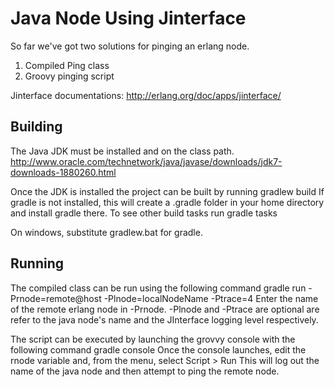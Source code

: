 Java Node Using Jinterface
==========================

So far we've got two solutions for pinging an erlang node.

1. Compiled Ping class
2. Groovy pinging script

Jinterface documentations: http://erlang.org/doc/apps/jinterface/

Building
--------

The Java JDK must be installed and on the class path.
http://www.oracle.com/technetwork/java/javase/downloads/jdk7-downloads-1880260.html

Once the JDK is installed the project can be built by running 
    gradlew build 
If gradle is not installed, this will create a .gradle folder in your home directory and install gradle there. To see other build tasks run 
    gradle tasks

On windows, substitute gradlew.bat for gradle.

Running
-------

The compiled class can be run using the following command
    gradle run -Prnode=remote@host -Plnode=localNodeName -Ptrace=4
Enter the name of the remote erlang node in -Prnode. -Plnode and -Ptrace are optional are refer to the java node's name and the JInterface logging level respectively.

The script can be executed by launching the grovvy console with the following command
	gradle console
Once the console launches, edit the rnode variable and, from the menu, select Script > Run
This will log out the name of the java node and then attempt to ping the remote node.
